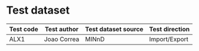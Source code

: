 # Test dataset

| Test code | Test author     | Test dataset source | Test direction |
|-----------|-----------------|---------------------|----------------|
| ALX1      | Joao Correa     | MINnD               | Import/Export  |


